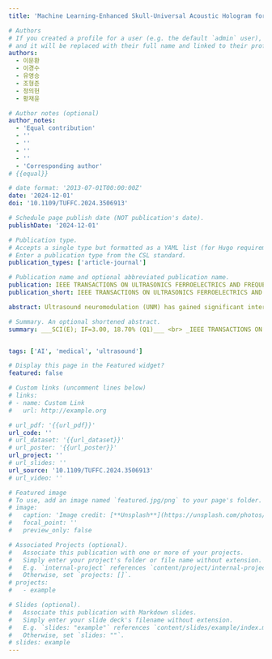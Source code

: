 ```yaml
---
title: 'Machine Learning-Enhanced Skull-Universal Acoustic Hologram for Efficient Transcranial Ultrasound Neuromodulation Across Varied Rodent Skulls'

# Authors
# If you created a profile for a user (e.g. the default `admin` user), write the username (folder name) here
# and it will be replaced with their full name and linked to their profile.
authors:
  - 이문환
  - 이경수
  - 유영승
  - 조형준
  - 정의헌
  - 황재윤

# Author notes (optional)
author_notes:
  - 'Equal contribution'
  - ''
  - ''
  - ''
  - ''
  - 'Corresponding author'
# {{equal}}

# date format: '2013-07-01T00:00:00Z'
date: '2024-12-01'
doi: '10.1109/TUFFC.2024.3506913'

# Schedule page publish date (NOT publication's date).
publishDate: '2024-12-01'

# Publication type.
# Accepts a single type but formatted as a YAML list (for Hugo requirements).
# Enter a publication type from the CSL standard.
publication_types: ['article-journal']

# Publication name and optional abbreviated publication name.
publication: IEEE TRANSACTIONS ON ULTRASONICS FERROELECTRICS AND FREQUENCY CONTROL
publication_short: IEEE TRANSACTIONS ON ULTRASONICS FERROELECTRICS AND FREQUENCY CONTROL (TUFFC)  [__SCI(E); IF=3.00, 18.70% (Q1)__]

abstract: Ultrasound neuromodulation (UNM) has gained significant interest in brain science due to its non-invasive nature, precision, and deep brain stimulation capabilities. However, the skull poses challenges along the acoustic path, leading to beam distortion and necessitating effective acoustic aberration correction. Acoustic holograms used with single-element ultrasound transducers offer a promising solution by enabling both aberration correction and multi-focal stimulation. A major limitation, however, is that hologram lenses designed for specific skulls may not perform well on other skulls, requiring multiple custom lenses for scaled studies. To address this, we introduce the Skull-Universal Acoustic Hologram (SUAH), which enables efficient transcranial UNM across various skull types. Our hologram generation framework integrates a physics-based acoustic hologram, differentiable acoustic simulation in heterogeneous media, and a gradient accumulation technique. SUAH, trained on a range of rodent skull shapes, demonstrated remarkable generalizability and robustness, even outperforming the Skull-Specific Acoustic Hologram (SSAH). Through comprehensive analyses, we showed that SUAH performs exceptionally well—even when trained on smaller datasets—significantly outperforming training based on individual skulls. In conclusion, SUAH shows promise as a scalable, versatile, and accurate tool for ultrasound neuromodulation, representing a significant advancement over conventional single-skull hologram lenses. Its ability to adapt to different skull types without the need for multiple custom lenses has the potential to greatly facilitate research in ultrasound neuromodulation.

# Summary. An optional shortened abstract.
summary: ___SCI(E); IF=3.00, 18.70% (Q1)___ <br> _IEEE TRANSACTIONS ON ULTRASONICS FERROELECTRICS AND FREQUENCY CONTROL (TUFFC, Early Accept)_


tags: ['AI', 'medical', 'ultrasound']

# Display this page in the Featured widget?
featured: false

# Custom links (uncomment lines below)
# links:
# - name: Custom Link
#   url: http://example.org

# url_pdf: '{{url_pdf}}'
url_code: ''
# url_dataset: '{{url_dataset}}'
# url_poster: '{{url_poster}}'
url_project: ''
# url_slides: ''
url_source: '10.1109/TUFFC.2024.3506913'
# url_video: ''

# Featured image
# To use, add an image named `featured.jpg/png` to your page's folder.
# image:
#   caption: 'Image credit: [**Unsplash**](https://unsplash.com/photos/pLCdAaMFLTE)'
#   focal_point: ''
#   preview_only: false

# Associated Projects (optional).
#   Associate this publication with one or more of your projects.
#   Simply enter your project's folder or file name without extension.
#   E.g. `internal-project` references `content/project/internal-project/index.md`.
#   Otherwise, set `projects: []`.
# projects:
#   - example

# Slides (optional).
#   Associate this publication with Markdown slides.
#   Simply enter your slide deck's filename without extension.
#   E.g. `slides: "example"` references `content/slides/example/index.md`.
#   Otherwise, set `slides: ""`.
# slides: example
---
```

